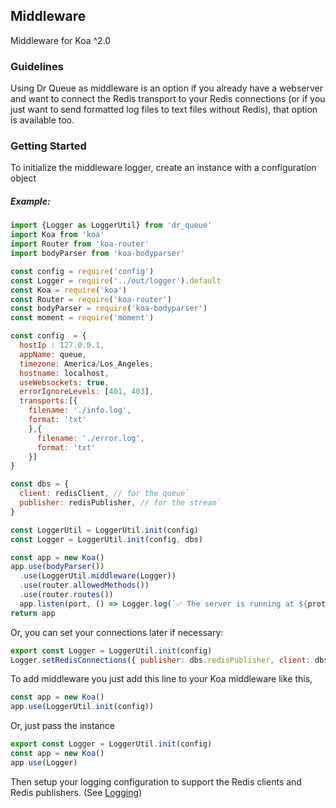## Middleware
Middleware for Koa ^2.0

### Guidelines

Using Dr Queue as middleware is an option if you already have a webserver and want to connect the Redis transport to your Redis connections (or if you just want to send formatted log files to text files without Redis), that option is available too.

### Getting Started

To initialize the middleware logger, create an instance with a configuration object

##### Example:
```js
import {Logger as LoggerUtil} from 'dr_queue'
import Koa from 'koa'
import Router from 'koa-router'
import bodyParser from 'koa-bodyparser'

const config = require('config')
const Logger = require('../out/logger').default
const Koa = require('koa')
const Router = require('koa-router')
const bodyParser = require('koa-bodyparser')
const moment = require('moment')

const config  = {
  hostIp : 127.0.0.1,
  appName: queue,
  timezone: America/Los_Angeles,
  hostname: localhost,
  useWebsockets: true,
  errorIgnoreLevels: [401, 403],
  transports:[{
    filename: './info.log',
    format: 'txt'
    },{
      filename: './error.log',
      format: 'txt'
    }]
}

const dbs = {
  client: redisClient, // for the queue`
  publisher: redisPublisher, // for the stream`
}

const LoggerUtil = LoggerUtil.init(config)
const Logger = LoggerUtil.init(config, dbs)

const app = new Koa()
app.use(bodyParser())
  .use(LoggerUtil.middleware(Logger))
  .use(router.allowedMethods())
  .use(router.routes())
  app.listen(port, () => Logger.log(`✅ The server is running at ${protocol}://${hostIp}:${port}/`), {meta: 'test'})
return app
```


Or, you can set your connections later if necessary:
```js
export const Logger = LoggerUtil.init(config)
Logger.setRedisConnections({ publisher: dbs.redisPublisher, client: dbs.redisClient })
```

To add middleware you just add this line to your Koa middleware like this,

```js
const app = new Koa()
app.use(LoggerUtil.init(config))
```

Or, just pass the instance

```js
export const Logger = LoggerUtil.init(config)
const app = new Koa()
app.use(Logger)
```

Then setup your logging configuration to support the Redis clients and Redis publishers.
(See [Logging](https://github.com/reduxdj/dr_queue/documentation/blob/master/LOGGING.md))
